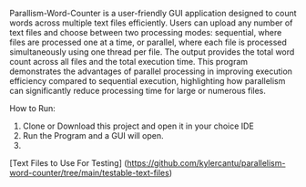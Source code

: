 Parallism-Word-Counter is a user-friendly GUI application designed to count words across multiple text files efficiently. Users can upload any number of text files and choose between two processing modes: sequential, where files are processed one at a time, or parallel, where each file is processed simultaneously using one thread per file. The output provides the total word count across all files and the total execution time. This program demonstrates the advantages of parallel processing in improving execution efficiency compared to sequential execution, highlighting how parallelism can significantly reduce processing time for large or numerous files.

How to Run:
1) Clone or Download this project and open it in your choice IDE
2) Run the Program and a GUI will open.
3) 



[Text Files to Use For Testing] (https://github.com/kylercantu/parallelism-word-counter/tree/main/testable-text-files)
